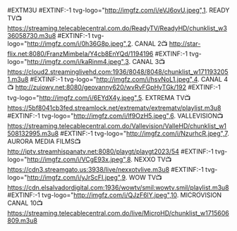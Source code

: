 #EXTM3U
#EXTINF:-1 tvg-logo="http://imgfz.com/i/eVJ6ovU.jpeg",1. READY TV📺
https://streaming.telecablecentral.com.do/ReadyTV/ReadyHD/chunklist_w336058730.m3u8
#EXTINF:-1 tvg-logo="http://imgfz.com/i/0h36G8p.jpeg",2. CANAL 2📺
http://star-flix.net:8080/FranzMimbela/Y4cb8EnYQd/1194196
#EXTINF:-1 tvg-logo="http://imgfz.com/i/kaRinm4.jpeg",3. CANAL 3📺
https://cloud2.streaminglivehd.com:1936/8048/8048/chunklist_w1711932051.m3u8
#EXTINF:-1 tvg-logo="http://imgfz.com/i/hsvNoL1.jpeg",4. CANAL 4📺
http://zuiowy.net:8080/geovanny620/wvRvFGpHyTGk/192
#EXTINF:-1 tvg-logo="http://imgfz.com/i/6EYdX4y.jpeg",5. EXTREMA TV📺
https://5bf8041cb3fed.streamlock.net/extrematv/extrematv/playlist.m3u8
#EXTINF:-1 tvg-logo="http://imgfz.com/i/lf9OzH5.jpeg",6. VALLEVISION📺
https://streaming.telecablecentral.com.do/Vallevision/ValleHD/chunklist_w1508132995.m3u8
#EXTINF:-1 tvg-logo="http://imgfz.com/i/NzurhcR.jpeg",7. AURORA MEDIA FILMS📺
http://iptv.streamhispanatv.net:8080/playgt/playgt2023/54
#EXTINF:-1 tvg-logo="http://imgfz.com/i/VCgE93x.jpeg",8. NEXXO TV📺
https://cdn3.streamgato.us:3938/live/nexxotvlive.m3u8
#EXTINF:-1 tvg-logo="http://imgfz.com/i/yJrScFI.jpeg",9. WOW TV📺
https://cdn.elsalvadordigital.com:1936/wowtv/smil:wowtv.smil/playlist.m3u8
#EXTINF:-1 tvg-logo="http://imgfz.com/i/QJzF6lY.jpeg",10. MICROVISION CANAL 10📺
https://streaming.telecablecentral.com.do/live/MicroHD/chunklist_w1715606809.m3u8
